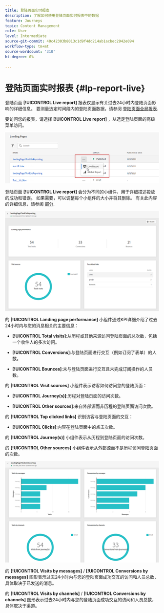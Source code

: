 ```yaml
---
title: 登陆页面实时报表
description: 了解如何使用登陆页面实时报表中的数据
feature: Journeys
topic: Content Management
role: User
level: Intermediate
source-git-commit: 40c42303b8013c1d9f4dd214ab1acbec2942e094
workflow-type: tm+mt
source-wordcount: '310'
ht-degree: 0%

---
```


# 登陆页面实时报表 {#lp-report-live}

登陆页面 **[!UICONTROL Live report]** 报表仅显示有关过去24小时内登陆页面影响的详细信息。 要测量选定时间段内的登陆页面数据，请参阅 [登陆页面全局报表](lp-report-global.md).

要访问您的报表，请选择 **[!UICONTROL Live report]** ，从选定登陆页面的高级菜单访问。

![](assets/landing_page_report_1.png)

登陆页面 **[!UICONTROL Live report]** 会分为不同的小组件，用于详细描述投放的成功和错误。 如果需要，可以调整每个小组件的大小并将其删除。 有关此内容的详细信息，请参阅 [部分](live-report.md).

![](assets/landing_page_report_2.png)

的 **[!UICONTROL Landing page performance]** 小组件通过KPI详细介绍了过去24小时内与您的消息相关的主要信息：

* **[!UICONTROL Total visits]**:从历程或其他来源访问登陆页面的总次数，包括一个收件人的多次访问。

* **[!UICONTROL Conversions]**:与登陆页面进行交互（例如订阅了表单）的人数。

* **[!UICONTROL Bounces]**:未与登陆页面进行交互且未完成订阅操作的人员数。

的 **[!UICONTROL Visit sources]** 小组件表示访客如何访问您的登陆页面：

* **[!UICONTROL Journey(s)]**:历程对登陆页面的访问次数。

* **[!UICONTROL Other sources]**:来自外部源而非历程的登陆页面访问次数。

的 **[!UICONTROL Top clicked links]** 识别访客与登陆页面的交互：

* **[!UICONTROL Clicks]**:内容在登陆页面中的点击次数。

的 **[!UICONTROL Journey(s)]** 小组件表示从历程到登陆页面的访问次数。

的 **[!UICONTROL Other sources]** 小组件表示从外部源而不是历程访问登陆页面的次数。

![](assets/landing_page_report_3.png)

的 **[!UICONTROL Visits by messages]** / **[!UICONTROL Conversions by messages]** 图形表示过去24小时内与您的登陆页面成功交互的访问和人员总数，具体取决于已发送的消息。

的 **[!UICONTROL Visits by channels]** / **[!UICONTROL Conversions by channels]** 图形表示过去24小时内与您的登陆页面成功交互的访问和人员总数，具体取决于渠道。
